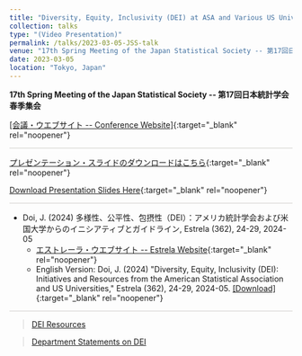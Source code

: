 ```yaml
---
title: "Diversity, Equity, Inclusivity (DEI) at ASA and Various US Universities"
collection: talks
type: "(Video Presentation)"
permalink: /talks/2023-03-05-JSS-talk
venue: "17th Spring Meeting of the Japan Statistical Society -- 第17回日本統計学会春季集会"
date: 2023-03-05
location: "Tokyo, Japan"
---
```

<style>
  hr {
    height: 2px;
    background-color: #E5E4E2;
    border: none;
  }

  .no-italics {
      font-style: normal;   
  }
</style>

<b>
17th Spring Meeting of the Japan Statistical Society -- 第17回日本統計学会春季集会
</b>

[[会議・ウエブサイト -- Conference Website]](https://jss2023spring.ywstat.jp/){:target="_blank" rel="noopener"}

---

[プレゼンテーション・スライドのダウンロードはこちら](https://www.dropbox.com/s/k0kdntmmj3rff2f/2023_JSS_DEI_Doi.pdf?dl=0){:target="_blank" rel="noopener"}

[Download Presentation Slides Here](https://www.dropbox.com/s/k0kdntmmj3rff2f/2023_JSS_DEI_Doi.pdf?dl=0){:target="_blank" rel="noopener"}

---

* Doi, J. (2024) 多様性、公平性、包摂性（DEI）：アメリカ統計学会および米国大学からのイニシアティブとガイドライン,
Estrela (362), 24-29, 2024-05
  * [エストレーラ・ウエブサイト -- Estrela Website](https://www.sinfonica.or.jp/kanko/estrela/est202405.html){:target="_blank" rel="noopener"}
  * English Version: Doi, J. (2024) "Diversity, Equity, Inclusivity (DEI): Initiatives and Resources from the American Statistical Association and US Universities,"
  Estrela (362), 24-29, 2024-05. [[Download]](/files/2024_DEI_ESTRELA_ENG.pdf){:target="_blank" rel="noopener"}

---

> [DEI Resources](https://jimmydoi.github.io/DEI)

> [Department Statements on DEI](https://jimmydoi.github.io/DEI-Dept)
